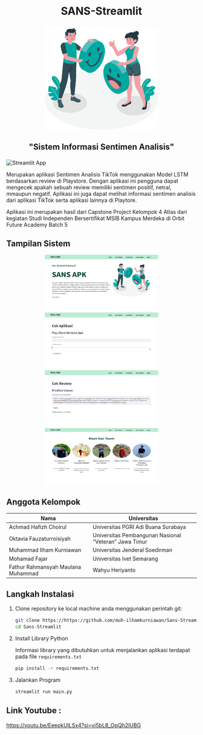 # <p align="center">SANS-Streamlit</p>
<p align="center" >
    <img width="300" src="/dokumentasi/logo.png" alt="Sans Logo">
</p>

## <p align="center">"Sistem Informasi Sentimen Analisis"</p>

![Streamlit App](https://static.streamlit.io/badges/streamlit_badge_black_white.svg)

<p>Merupakan aplikasi Sentimen Analisis TikTok menggunakan Model LSTM berdasarkan review di Playstore. Dengan aplikasi ini pengguna dapat mengecek apakah sebuah review memiliki sentimen positif, netral, mmaupun negatif. Aplikasi ini juga dapat melihat informasi sentimen analisis dari aplikasi TikTok serta aplikasi lainnya di Playtore.</p>
<p>Aplikasi ini merupakan hasil dari Capstone Project Kelompok 4 Atlas dari kegiatan Studi Independen Bersertifikat MSIB Kampus Merdeka di Orbit Future Academy Batch 5</p>

## Tampilan Sistem

<div align="center">
    <img width="300" height="150" src="/dokumentasi/Home.png" alt="SANS Home">
    <img width="300" height="150" src="/dokumentasi/CekAplikasi.png" alt="SANS CekAplikasi">
    <img width="300" height="150" src="/dokumentasi/CekReview.png" alt="SANS CekReview.">
    <img width="300" height="150" src="/dokumentasi/About.png" alt="SANS About">
</div>

## Anggota Kelompok

|Nama|Universitas|
|-----|-----|
|Achmad Hafizh Choirul|Universitas PGRI Adi Buana Surabaya|
|Oktavia Fauzaturroisiyah|Universitas Pembangunan Nasional “Veteran” Jawa Timur|
|Muhammad Ilham Kurniawan|Universitas Jenderal Soedirman|
|Mohamad Fajar|Universitas Ivet Semarang|
|Fathur Rahmansyah Maulana Muhammad|Wahyu Heriyanto|Universitas Pembangunan Nasional “Veteran” Jawa Timur|


## Langkah Instalasi

1.  Clone repository ke local machine anda menggunakan perintah git:

    ```bash
    git clone https://https://github.com/muh-ilhamkurniawan/Sans-Streamlit.git
    cd Sans-Streamlit
    ```

2.  Install Library Python

    Informasi library yang dibutuhkan untuk menjalankan aplikasi terdapat pada file `requirements.txt`
    ```bash
    pip install -r requirements.txt
    ```

3.  Jalankan Program
    ```bash
    streamlit run main.py
    ```


## Link Youtube :
https://youtu.be/EeepkUlLSx4?si=vj5bL8_OpQh2lUBG